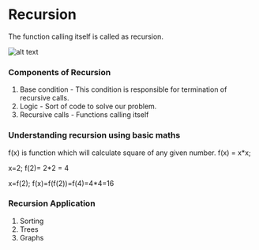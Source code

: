 # Recursion

The function calling itself is called as recursion.

![alt text](https://i.ytimg.com/vi/ngCos392W4w/maxresdefault.jpg)

### Components of Recursion ###
1) Base condition - This condition is responsible for termination of recursive calls.
2) Logic - Sort of code to solve our problem.
3) Recursive calls - Functions calling itself

### Understanding recursion using basic maths ###

f(x) is function which will calculate square of any given number.
f(x) = x*x; 

x=2; f(2)= 2*2 = 4

x=f(2); f(x)=f(f(2))=f(4)=4*4=16


### Recursion Application ###
1. Sorting
2. Trees
3. Graphs
